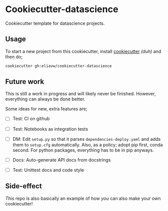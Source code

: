 Cookiecutter-datascience
========================

Cookiecutter template for datascience projects.

Usage
-----
To start a new project from this cookiecutter, install [cookiecutter](https://cookiecutter.readthedocs.io/en/latest/) _(duh)_ and then do;

```bash
cookiecutter gh:eliavw/cookiecutter-datascience
``` 

Future work
-----------

This is still a work in progress and will likely never be finished. However, everything can always be done better. 

Some ideas for new, extra features are;

-[ ] Test: CI on github
-[ ] Test: Notebooks as integration tests
-[ ] DM: Edit `setup.py` so that it parses `dependencies-deploy.yaml` and adds them to `setup.cfg` automatically. Also, as a policy; adopt pip first, conda second. For python packages, everything has to be in pip anyways.
-[ ] Docs: Auto-generate API docs from docstrings
-[ ] Test: Unittest docs and code style


Side-effect
----------------------

_This_ repo is also basically an example of how _you_ can also make your own cookiecutter!
